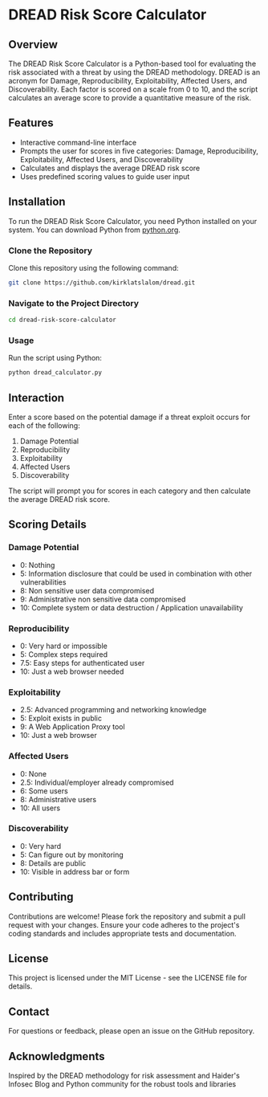 # DREAD Risk Score Calculator

## Overview

The DREAD Risk Score Calculator is a Python-based tool for evaluating the risk
 associated with a threat by using the DREAD methodology. DREAD is an acronym
 for Damage, Reproducibility, Exploitability, Affected Users, and
 Discoverability. Each factor is scored on a scale from 0 to 10, and the script
 calculates an average score to provide a quantitative measure of the risk.

## Features

- Interactive command-line interface
- Prompts the user for scores in five categories: Damage, Reproducibility,
 Exploitability, Affected Users, and Discoverability
- Calculates and displays the average DREAD risk score
- Uses predefined scoring values to guide user input

## Installation

To run the DREAD Risk Score Calculator, you need Python installed on your
 system. You can download Python from
 [python.org](https://www.python.org/downloads/).

### Clone the Repository

Clone this repository using the following command:

```bash
git clone https://github.com/kirklatslalom/dread.git
```

### Navigate to the Project Directory

```bash
cd dread-risk-score-calculator
```

### Usage

Run the script using Python:

```bash
python dread_calculator.py
```

## Interaction

Enter a score based on the potential damage if a threat exploit occurs for each
 of the following:

1. Damage Potential
2. Reproducibility
3. Exploitability
4. Affected Users
5. Discoverability

The script will prompt you for scores in each category and then calculate the
 average DREAD risk score.

## Scoring Details

### Damage Potential

- 0: Nothing
- 5: Information disclosure that could be used in combination with other
 vulnerabilities
- 8: Non sensitive user data compromised
- 9: Administrative non sensitive data compromised
- 10: Complete system or data destruction / Application unavailability

### Reproducibility

- 0: Very hard or impossible
- 5: Complex steps required
- 7.5: Easy steps for authenticated user
- 10: Just a web browser needed

### Exploitability

- 2.5: Advanced programming and networking knowledge
- 5: Exploit exists in public
- 9: A Web Application Proxy tool
- 10: Just a web browser

### Affected Users

- 0: None
- 2.5: Individual/employer already compromised
- 6: Some users
- 8: Administrative users
- 10: All users

### Discoverability

- 0: Very hard
- 5: Can figure out by monitoring
- 8: Details are public
- 10: Visible in address bar or form

## Contributing

Contributions are welcome! Please fork the repository and submit a pull request
 with your changes. Ensure your code adheres to the project's coding standards
 and includes appropriate tests and documentation.

## License

This project is licensed under the MIT License - see the LICENSE file for
 details.

## Contact

For questions or feedback, please open an issue on the GitHub repository.

## Acknowledgments

Inspired by the DREAD methodology for risk assessment and Haider's Infosec Blog
 and Python community for the robust tools and libraries
